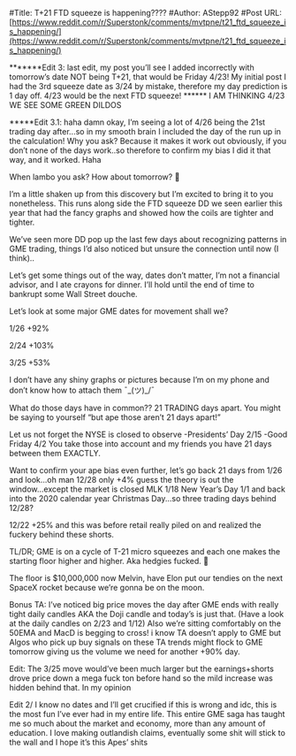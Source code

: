 #Title: T+21 FTD squeeze is happening????
#Author: AStepp92
#Post URL: [https://www.reddit.com/r/Superstonk/comments/mvtpne/t21_ftd_squeeze_is_happening/](https://www.reddit.com/r/Superstonk/comments/mvtpne/t21_ftd_squeeze_is_happening/)


*******Edit 3: last edit, my post you’ll see I added incorrectly with tomorrow’s date NOT being T+21, that would be Friday 4/23! My initial post I had the 3rd squeeze date as 3/24 by mistake, therefore my day prediction is 1 day off. 4/23 would be the next FTD squeeze! ****** I AM THINKING 4/23 WE SEE SOME GREEN DILDOS

*****Edit 3.1: haha damn okay, I’m seeing a lot of 4/26 being the 21st trading day after...so in my smooth brain I included the day of the run up in the calculation! Why you ask? Because it makes it work out obviously, if you don’t none of the days work..so therefore to confirm my bias I did it that way, and it worked. Haha 


When lambo you ask? How about tomorrow? 🤯


I’m a little shaken up from this discovery but I’m excited to bring it to you nonetheless. This runs along side the FTD squeeze DD we seen earlier this year that had the fancy graphs and showed how the coils are tighter and tighter.

We’ve seen more DD pop up the last few days about recognizing patterns in GME trading, things I’d also noticed but unsure the connection until now (I think).. 

Let’s get some things out of the way, dates don’t matter, I’m not a financial advisor, and I ate crayons for dinner. I’ll hold until the end of time to bankrupt some Wall Street douche. 

Let’s look at some major GME dates for movement shall we? 

1/26 +92%

2/24 +103% 

3/25 +53% 

I don’t have any shiny graphs or pictures because I’m on my phone and don’t know how to attach them  ¯\_(ツ)_/¯ 

What do those days have in common?? 
21 TRADING days apart. You might be saying to yourself “but ape those aren’t 21 days apart!” 

Let us not forget the NYSE is closed to observe
-Presidents’ Day 2/15 
-Good Friday 4/2
You take those into account and my friends you have 21 days between them EXACTLY. 

Want to confirm your ape bias even further, let’s go back 21 days from 1/26 and look...oh man 12/28 only +4% guess the theory is out the window...except the market is closed MLK 1/18 New Year’s Day 1/1 and back into the 2020 calendar year Christmas Day...so three trading days behind 12/28? 

12/22 +25% and this was before retail really piled on and realized the fuckery behind these shorts.  

TL/DR; GME is on a cycle of T-21 micro squeezes and each one makes the starting floor higher and higher. Aka hedgies fucked. 🚀 

The floor is $10,000,000 now Melvin, have Elon put our tendies on the next SpaceX rocket because we’re gonna be on the moon. 

Bonus TA: I’ve noticed big price moves the day after GME ends with really tight daily candles AKA the Doji candle and today’s is just that. (Have a look at the daily candles on 2/23 and 1/12) Also we’re sitting comfortably on the 50EMA and MacD is begging to cross! i know TA doesn’t apply to GME but Algos who pick up buy signals on these TA trends might flock to GME tomorrow giving us the volume we need for another +90% day.

Edit: The 3/25 move would’ve been much larger but the earnings+shorts drove price down a mega fuck ton before hand so the mild increase was hidden behind that. In my opinion

Edit 2/ I know no dates and I’ll get crucified if this is wrong and idc, this is the most fun I’ve ever had in my entire life. This entire GME saga has taught me so much about the market and economy, more than any amount of education. I love making outlandish claims, eventually some shit will stick to the wall and I hope it’s this Apes’ shits